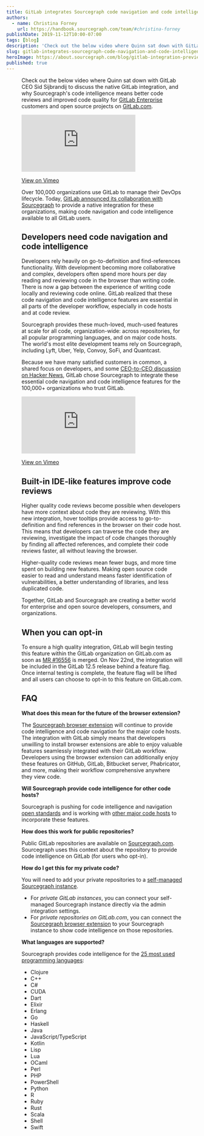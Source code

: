 ```yaml
---
title: GitLab integrates Sourcegraph code navigation and code intelligence
authors:
  - name: Christina Forney
    url: https://handbook.sourcegraph.com/team/#christina-forney
publishDate: 2019-11-12T10:00-07:00
tags: [blog]
description: 'Check out the below video where Quinn sat down with GitLab CEO Sid Sijbrandij to discuss the native GitLab integration.'
slug: gitlab-integrates-sourcegraph-code-navigation-and-code-intelligence
heroImage: https://about.sourcegraph.com/blog/gitlab-integration-preview-dark.png
published: true
---
```


<Figure 
  src="/blog/gitlab-integration-banner-dark.png" 
  alt="GitLab plus Sourcegraph logo"
/>

<section className="text-center">
  <Blockquote
    quote="Sourcegraph has the best find-definition, find-references, and intelligent code navigation capability on the planet - and they brought it to GitLab."
    author="Sid Sijbrandij, GitLab CEO"
  />
</section>

Check out the below video where Quinn sat down with GitLab CEO Sid Sijbrandij to discuss the native GitLab integration, and why Sourcegraph's code intelligence means better code reviews and improved code quality for [GitLab Enterprise](https://about.gitlab.com/solutions/enterprise-class/) customers and open source projects on [GitLab.com](https://gitlab.com/explore).

<div className="container">
  <div style={{padding:'56.25% 0 0 0', position:'relative'}}>
    <iframe src="https://player.vimeo.com/video/372590007?color=0CB6F4&amp;title=0&amp;byline=" style={{position:'absolute',top:0,left:0,width:'100%',height:'100%'}} frameBorder="0" webkitallowfullscreen="" mozallowfullscreen="" allowFullScreen=""></iframe>
  </div>
  <p style={{textAlign: 'center'}}><a href="https://vimeo.com/372590007" target="_blank">View on Vimeo</a></p>
</div>

Over 100,000 organizations use GitLab to manage their DevOps lifecycle. Today, [GitLab announced its collaboration with Sourcegraph](https://about.gitlab.com/blog/2019/11/12/sourcegraph-code-intelligence-integration-for-gitlab/) to provide a native integration for these organizations, making code navigation and code intelligence available to all GitLab users.

## Developers need code navigation and code intelligence

Developers rely heavily on go-to-definition and find-references functionality. With development becoming more collaborative and complex, developers often spend more hours per day reading and reviewing code in the browser than writing code. There is now a gap between the experience of writing code locally and reviewing code online. GitLab realized that these code navigation and code intelligence features are essential in all parts of the developer workflow, especially in code hosts and at code review.

Sourcegraph provides these much-loved, much-used features at scale for all code, organization-wide: across repositories, for all popular programming languages, and on major code hosts. The world's most elite development teams rely on Sourcegraph, including Lyft, Uber, Yelp, Convoy, SoFi, and Quantcast.

Because we have many satisfied customers in common, a shared focus on developers, and some [CEO-to-CEO discussion on Hacker News](https://news.ycombinator.com/item?id=18118924), GitLab chose Sourcegraph to integrate these essential code navigation and code intelligence features for the 100,000+ organizations who trust GitLab.


<div className="container">
  <div style={{padding:'56.25% 0 0 0', position:'relative'}}>
    <iframe src="https://player.vimeo.com/video/372226334?color=0CB6F4&amp;title=0&amp;byline=&autoplay=1&loop=1" style={{position:'absolute',top:0,left:0,width:'100%',height:'100%'}} frameBorder="0" webkitallowfullscreen="" mozallowfullscreen="" allowFullScreen=""></iframe>
  </div>
  <p style={{textAlign: 'center'}}><a href="https://vimeo.com/372226334" target="_blank">View on Vimeo</a></p>
</div>

## Built-in IDE-like features improve code reviews

Higher quality code reviews become possible when developers have more context about code they are reviewing. With this new integration, hover tooltips provide access to go-to-definition and find references in the browser on their code host. This means that developers can traverse the code they are reviewing, investigate the impact of code changes thoroughly by finding all affected references, and complete their code reviews faster, all without leaving the browser.

Higher-quality code reviews mean fewer bugs, and more time spent on building new features. Making open source code easier to read and understand means faster identification of vulnerabilities, a better understanding of libraries, and less duplicated code.

Together, GitLab and Sourcegraph are creating a better world for enterprise and open source developers, consumers, and organizations.

## When you can opt-in

To ensure a high quality integration, GitLab will begin testing this feature within the GitLab organization on GitLab.com as soon as [MR #16556](https://gitlab.com/gitlab-org/gitlab/merge_requests/16556) is merged. On Nov 22nd, the integration will be included in the GitLab 12.5 release behind a feature flag. Once internal testing is complete, the feature flag will be lifted and all users can choose to opt-in to this feature on GitLab.com.

## FAQ

**What does this mean for the future of the browser extension?**

The [Sourcegraph browser extension](https://docs.sourcegraph.com/integration/browser_extension) will continue to provide code intelligence and code navigation for the major code hosts. The integration with GitLab simply means that developers unwilling to install browser extensions are able to enjoy valuable features seamlessly integrated with their GitLab workflow. Developers using the browser extension can additionally enjoy these features on GitHub, GitLab, Bitbucket server, Phabricator, and more, making their workflow comprehensive anywhere they view code.

**Will Sourcegraph provide code intelligence for other code hosts?**

Sourcegraph is pushing for code intelligence and navigation [open standards](https://docs.sourcegraph.com/integration) and is working with [other major code hosts](https://docs.sourcegraph.com/integration) to incorporate these features.

**How does this work for public repositories?**

Public GitLab repositories are available on [Sourcegraph.com](http://sourcegraph.com/search). Sourcegraph uses this context about the repository to provide code intelligence on GitLab (for users who opt-in).

**How do I get this for my private code?**

You will need to add your private repositories to a [self-managed Sourcegraph instance](https://docs.sourcegraph.com/#quickstart-guide).

- For _private GitLab instances_, you can connect your self-managed Sourcegraph instance directly via the admin integration settings.
- For _private repositories on GitLab.com_, you can connect the [Sourcegraph browser extension](https://docs.sourcegraph.com/integration/browser_extension) to your Sourcegraph instance to show code intelligence on those repositories.

**What languages are supported?**

Sourcegraph provides code intelligence for the [25 most used programming languages](https://sourcegraph.com/extensions?query=category%3A%22Programming+languages%22):

- Clojure
- C++
- C#
- CUDA
- Dart
- Elixir
- Erlang
- Go
- Haskell
- Java
- JavaScript/TypeScript
- Kotlin
- Lisp
- Lua
- OCaml
- Perl
- PHP
- PowerShell
- Python
- R
- Ruby
- Rust
- Scala
- Shell
- Swift
